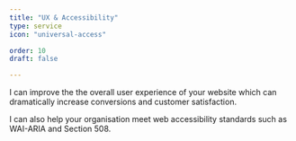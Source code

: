 ```yaml
---
title: "UX & Accessibility"
type: service
icon: "universal-access"

order: 10
draft: false

---
```


I can improve the the overall user experience of your website which can dramatically increase conversions and customer satisfaction. 

I can also help your organisation meet web accessibility standards such as WAI-ARIA and Section 508.
